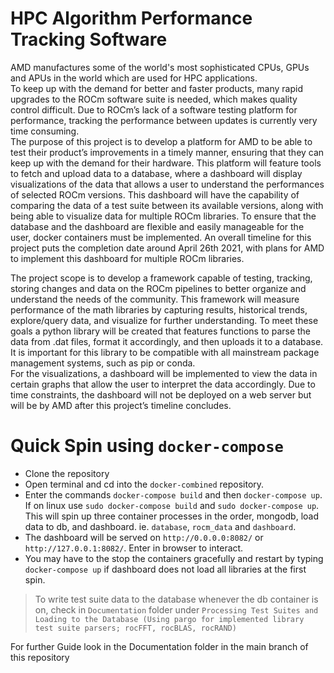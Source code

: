 # HPC Algorithm Performance Tracking Software



AMD manufactures some of the world's most sophisticated CPUs, GPUs and APUs in the world which are used for HPC applications.  
To keep up with the demand for better and faster products, many rapid upgrades to the ROCm software suite is needed, which makes quality control difficult. 
Due to ROCm’s lack of a software testing platform for performance, tracking the performance between updates is currently very time consuming.  
The purpose of this project is to develop a platform for AMD to be able to test their product’s improvements in a timely manner, 
ensuring that they can keep up with the demand for their hardware.  This platform will feature tools to fetch and upload data to a database,
where a dashboard will display visualizations of the data that allows a user to understand the performances of selected ROCm versions. 
This dashboard will have the capability of comparing the data of a test suite between its available versions, along with being able to visualize data for multiple ROCm libraries. 
To ensure that the database and the dashboard are flexible and easily manageable for the user, docker containers must be implemented. 
An overall timeline for this project puts the completion date around April 26th 2021, with plans for AMD to implement this dashboard for multiple ROCm libraries.

The project scope is to develop a framework capable of testing, tracking, storing changes and data on the ROCm pipelines to better organize and understand the needs of the community. 
This framework will measure performance of the math libraries by capturing results, historical trends, explore/query data, and visualize for further understanding. 
To meet these goals a python library will be created that features functions to parse the data from .dat files, format it accordingly, and then uploads it to a database. 
It is important for this library to be compatible with all mainstream package management systems, such as pip or conda.  
For the visualizations, a dashboard will be implemented to view the data in certain graphs that allow the user to interpret the data accordingly. 
Due to time constraints, the dashboard will not be deployed on a web server but will be by AMD after this project’s timeline concludes.

# Quick Spin using `docker-compose`

- Clone the repository 
- Open terminal and cd into the `docker-combined` repository.
- Enter the commands `docker-compose build` and then `docker-compose up`. If on linux use `sudo docker-compose build` and `sudo docker-compose up`. This will spin up three container processes in the order, mongodb, load data to db, and dashboard. ie. `database`, `rocm_data` and `dashboard`.
- The dashboard will be served on `http://0.0.0.0:8082/` or `http://127.0.0.1:8082/`. Enter in browser to interact.
- You may have to the stop the containers gracefully and restart by typing `docker-compose up` if dashboard does not load all libraries at the first spin.

> To write test suite data to the database whenever the db container is on, check in `Documentation` folder under `Processing Test Suites and Loading to the Database (Using pargo for implemented library test suite parsers; rocFFT, rocBLAS, rocRAND)`

For further Guide look in the Documentation folder in the main branch of this repository
